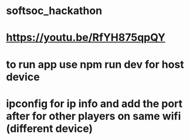# softsoc_hackathon
# https://youtu.be/RfYH875qpQY
# to run app use npm run dev for host device
# ipconfig for ip info and add the port after for other players on same wifi (different device)

